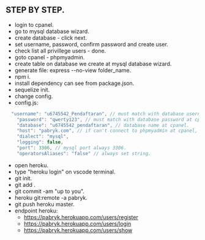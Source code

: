 ## STEP BY STEP.
* login to cpanel.
* go to mysql database wizard.
* create database - click next.
* set username, password, confirm password and create user.
* check list all privillege users - done.
* goto cpanel - phpmyadmin.
* create table on database we create at mysql database wizard.
* generate file: express --no-view folder_name.
* npm i.
* install dependency can see from package.json.
* sequelize init.
* change config.
* config.js:
```javascript
  "username": "u6745542_Pendaftaran", // must match with database username at cpanel.
    "password": "qwerty123", // must match with database password at cpanel when we create.
    "database": "u6745542_pendaftaran", // database name at cpanel.
    "host": "pabryk.com", // if can't connect to phpmyadmin at cpanel, we can use domain or use this ip address "%.%.%.%" sso that all ip can be accessed.
    "dialect": "mysql", 
    "logging": false,
    "port": 3306, // mysql port always 3306.
    "operatorsAliases": "false" // always set string.
```
* open heroku.
* type "heroku login" on vscode terminal.
* git init.
* git add .
* git commit -am "up to you".
* heroku git:remote -a pabryk.
* git push heroku master.
* endpoint heroku:
  - https://pabryk.herokuapp.com/users/register
  - https://pabryk.herokuapp.com/users/login
  - https://pabryk.herokuapp.com/users/show
